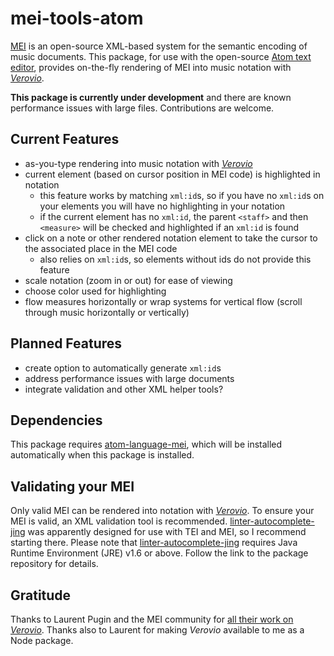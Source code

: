 # mei-tools-atom

[MEI](http://music-encoding.org/) is an open-source XML-based system for the semantic encoding of music documents. This package, for use with the open-source [Atom text editor](https://atom.io/), provides on-the-fly rendering of MEI into music notation with _[Verovio](http://www.verovio.org/)_.

__This package is currently under development__ and there are known performance issues with large files.  Contributions are welcome.

## Current Features
- as-you-type rendering into music notation with _[Verovio](http://www.verovio.org/)_
- current element (based on cursor position in MEI code) is highlighted in notation
    - this feature works by matching `xml:id`s, so if you have no `xml:id`s on your elements you will have no highlighting in your notation
    - if the current element has no `xml:id`, the parent `<staff>` and then `<measure>` will be checked and highlighted if an `xml:id` is found
- click on a note or other rendered notation element to take the cursor to the associated place in the MEI code
    - also relies on `xml:id`s, so elements without ids do not provide this feature
- scale notation (zoom in or out) for ease of viewing
- choose color used for highlighting
- flow measures horizontally or wrap systems for vertical flow (scroll through music horizontally or vertically)

## Planned Features
- create option to automatically generate `xml:id`s
- address performance issues with large documents
- integrate validation and other XML helper tools?

## Dependencies
This package requires [atom-language-mei](https://github.com/nCoda/atom-language-mei), which will be installed automatically when this package is installed.

## Validating your MEI
Only valid MEI can be rendered into notation with _[Verovio](http://www.verovio.org/)_. To ensure your MEI is valid, an XML validation tool is recommended.  [linter-autocomplete-jing](https://github.com/aerhard/linter-autocomplete-jing) was apparently designed for use with TEI and MEI, so I recommend starting there.  Please note that [linter-autocomplete-jing](https://github.com/aerhard/linter-autocomplete-jing) requires Java Runtime Environment (JRE) v1.6 or above.  Follow the link to the package repository for details.

## Gratitude
Thanks to Laurent Pugin and the MEI community for [all their work on _Verovio_](https://github.com/rism-ch/verovio).  Thanks also to Laurent for making _Verovio_ available to me as a Node package.
